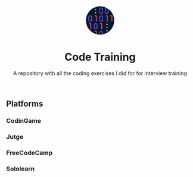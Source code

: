 <h3 align="center"><img src='https://raw.githubusercontent.com/JayexDesigns/code-training/main/icon.png' width='15%'></h3>
<h1 align="center">Code Training</h1>
<p align="center">A repository with all the coding exercises I did for for interview training</p>
<br/>
<h2>Platforms</h2>
<h3>CodinGame</h3>
<h3>Jutge</h3>
<h3>FreeCodeCamp</h3>
<h3>Sololearn</h3>
